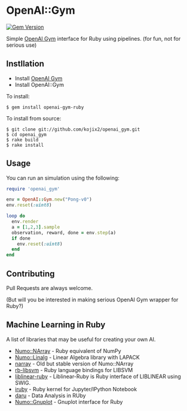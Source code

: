 # OpenAI::Gym
[![Gem Version](https://badge.fury.io/rb/openai-gym-ruby.svg)](https://badge.fury.io/rb/openai-gym-ruby)

Simple [OpenAI Gym](https://gym.openai.com/) interface for Ruby using pipelines. (for fun, not for serious use)

## Instllation

* Install [OpenAI Gym](https://github.com/openai/gym)
* Install OpenAI::Gym

To install:
```shell
$ gem install openai-gym-ruby
```
To install from source:
```shell
$ git clone git://github.com/kojix2/openai_gym.git
$ cd openai_gym
$ rake build
$ rake install
```

## Usage
You can run an simulation using the following:

```ruby
require 'openai_gym'

env = OpenAI::Gym.new("Pong-v0")
env.reset(:uint8)

loop do
  env.render
  a = [1,2,3].sample
  observation, reward, done = env.step(a)
  if done
    env.reset(:uint8)
  end
end
```

## Contributing
Pull Requests are always welcome.

(But will you be interested in making serious OpenAI Gym wrapper for Ruby?)

## Machine Learning in Ruby
A list of libraries that may be useful for creating your own AI.

* [Numo::NArray](https://github.com/ruby-numo/narray) - Ruby equivalent of NumPy
* [Numo::Linalg](https://github.com/ruby-numo/linalg) - Linear Algebra library with LAPACK
* [narray](https://github.com/masa16/narray) - Old but stable version of Numo::NArray
* [rb-libsvm](https://github.com/febeling/rb-libsvm) - Ruby language bindings for LIBSVM
* [liblinear-ruby](https://github.com/kei500/liblinear-ruby) - Liblinear-Ruby is Ruby interface of LIBLINEAR using SWIG.
* [iruby](https://github.com/SciRuby/iruby) - Ruby kernel for Jupyter/IPython Notebook
* [daru](https://github.com/v0dro/daru) - Data Analysis in RUby
* [Numo::Gnuplot](https://github.com/ruby-numo/gnuplot) - Gnuplot interface for Ruby
